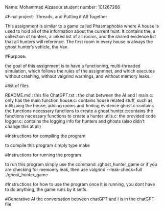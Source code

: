 Name: Mohammad Alzaaour 
student number: 101267268

#Final project- Threads, and Putting it All Together

This assignment is simliar to a game called Phasmaphobia where A house is used to hold all of the information about the current hunt. It contains the, a collection of hunters, a linked list of all rooms, and the shared evidence list that all hunters will reference. The first room in
every house is always the ghost hunter’s vehicle, the Van.


#Purpose: 

the goal of this assignment is to have a functioning, multi-threaded simulation, which follows the rules of the assignmnet, and which executes without crashing, without valgrind warnings, and without memory leaks.


#list of files

README.md : this file
ChatGPT.txt : the chat between the AI and I
main.c: only has the main function 
house.c: contains house related stuff, such as intilizaing the house, adding rooms and finding evidence
ghost.c:contains the functions necessary functions to create a ghost
hunter.c:contains the functions necessary functions to create a hunter
utils.c: the provided code 
logger.c: contains the logging info for hunters and ghosts (also didn't change this at all)


#Instructions for compiling the program

to compile this program simply type make 

#Instructions for running the program

to run this program simply use the command ./ghost_hunter_game
or if you are checking for memoery leak, then use valgrind --leak-check=full ./ghost_hunter_game

#Instructions for how to use the program once it is running,
you dont have to do anything, the game runs by it selfs. 

#Generative AI 
the conversation between chatGPT and I is in the chatGPT file
